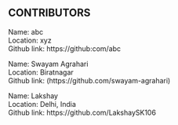 <h2 align="left">CONTRIBUTORS</h2>

<p>Name: abc <br>
Location: xyz <br>
Github link:  https://github:com/abc</p>


<p>Name: Swayam Agrahari <br>
Location: Biratnagar <br>
Github link: (https://github.com/swayam-agrahari)</p>


<p>Name: Lakshay <br>
Location: Delhi, India <br>
Github link:  https://github.com/LakshaySK106</p>
